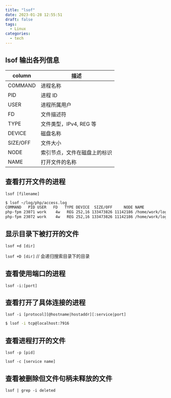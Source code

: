 ```yaml
---
title: "lsof"
date: 2023-01-28 12:55:51
draft: false
tags:
  - Linux
categories:
  - tech
---
```


## lsof 输出各列信息

| column   | 描述                         |
| -------- | ---------------------------- |
| COMMAND  | 进程名称                     |
| PID      | 进程 ID                      |
| USER     | 进程所属用户                 |
| FD       | 文件描述符                   |
| TYPE     | 文件类型，IPv4, REG 等       |
| DEVICE   | 磁盘名称                     |
| SIZE/OFF | 文件大小                     |
| NODE     | 索引节点，文件在磁盘上的标识 |
| NAME     | 打开文件的名称               |

## 查看打开文件的进程

`lsof [filename]`

```bash
$ lsof ~/log/php/access.log
COMMAND   PID USER   FD   TYPE DEVICE  SIZE/OFF     NODE NAME
php-fpm 23071 work    4w   REG 252,16 133473826 11142186 /home/work/log/php/access.log
php-fpm 23072 work    4w   REG 252,16 133473826 11142186 /home/work/log/php/access.log
```

## 显示目录下被打开的文件

`lsof +d [dir]`

`lsof +D [dir]` // 会递归搜索目录下的目录

## 查看使用端口的进程

`lsof -i:[port]`

## 查看打开了具体连接的进程

`lsof -i [protocol][@hostname|hostaddr][:service|port]`

```bash
$ lsof -i tcp@localhost:7916
```

## 查看进程打开的文件

`lsof -p [pid]`

`lsof -c [service name]`

## 查看被删除但文件句柄未释放的文件

`lsof | grep -i deleted`
